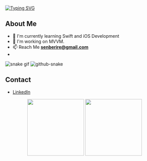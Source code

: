 ### 

<!--
**beriresen/beriresen** is a ✨ _special_ ✨ repository because its `README.md` (this file) appears on your GitHub profile.

Hello, I'm Berire Şen Ayvaz. I have been developing myself in Swift since 2021. I am open to learning and follow new technologies closely. Currently, I am actively developing projects using UIKit, SnapKit, MVVM, Alamofire.
I believe that I have taken one of the important steps in my career with Swift and it is my biggest passion to go further.

- 🔭 I’m currently working on Swift.
- 🌱 I’m currently learning ...
- 👯 I’m looking to collaborate on ...
- 🤔 I’m looking for help with ...
- 💬 Ask me about ...
- 📫 How to reach me: senberire@gmail.com
- 😄 Pronouns: ...
- ⚡ Fun fact: ...
-->
[![Typing SVG](https://readme-typing-svg.herokuapp.com?lines=%22Hello%2C+World!%22;I'm+Berire..;I'm+Jr.+iOS+Developer)](https://git.io/typing-svg)

## About Me

- 🤖 I'm currently learning Swift and iOS Development
- 🌿 I'm working on MVVM.
- 📫 Reach Me **senberire@gmail.com**
- 
![snake gif](https://github.com/beriresen/beriresen/blob/output/github-contribution-grid-snake.gif)
<picture>
  <source media="(prefers-color-scheme: dark)" srcset="github-contribution-grid-snake-dark.svg" />
  <img alt="github-snake" src="github-snake.svg" />
</picture>
## Contact

- [LinkedIn](https://www.linkedin.com/in/beriresenayvaz/)


<p align="center">
      <img height="180em" src="https://github-readme-stats.vercel.app/api?username=beriresen&theme=chartreuse-dark&show_icons=true&count_private=true)"/>
      <img height="180em" src="https://github-readme-stats-eight-theta.vercel.app/api/top-langs/?username=beriresen&layout=compact&langs_count=8&theme=chartreuse-dark"/>
</p>


